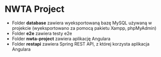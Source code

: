 # NWTA Project
* Folder **database** zawiera wyeksportowaną bazę MySQL używaną w projekcie (wyeksportowano za pomocą pakietu Xampp, phpMyAdmin)
* Folder **e2e** zawiera testy e2e
* Folder **nwta-project** zawiera aplikację Angulara
* Folder **restapi** zawiera Spring REST API, z której korzysta aplikacja Angulara
